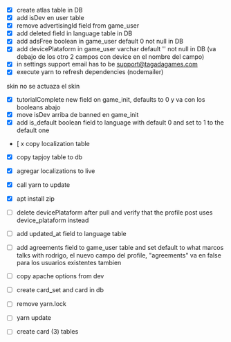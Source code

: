  - [x] create atlas table in DB
 - [x] add isDev en user table
 - [x] remove advertisingId field from game_user
 - [x] add deleted field in language table in DB
 - [x] add adsFree boolean in game_user default 0 not null in DB
 - [x] add devicePlataform in game_user varchar default '' not null in DB (va debajo de los otro 2 campos con device en el nombre del campo)
 - [x] in settings support email has to be support@tagadagames.com
 - [x] execute yarn to refresh dependencies (nodemailer)
 
 skin no se actuaza el skin

 - [x] tutorialComplete new field on game_init, defaults to 0 y va con los booleans abajo
 - [x] move isDev arriba de banned en game_init
 - [x] add is_default boolean field to language with default 0 and set to 1 to the default one
 - [ x copy localization table
- [x] copy tapjoy table to db
- [x] agregar localizations to live
- [x] call yarn to update
- [x] apt install zip

 - [ ] delete devicePlataform after pull and verify that the profile post uses device_plataform instead
 - [ ] add updated_at field to language table
 - [ ] add agreements field to game_user table and set default to what marcos talks with rodrigo, el nuevo campo del profile, "agreements" va en false para los usuarios existentes tambien
 - [ ] copy apache options from dev
 - [ ] create card_set and card in db
 - [ ] remove yarn.lock
 - [ ] yarn update
 - [ ] create card (3) tables